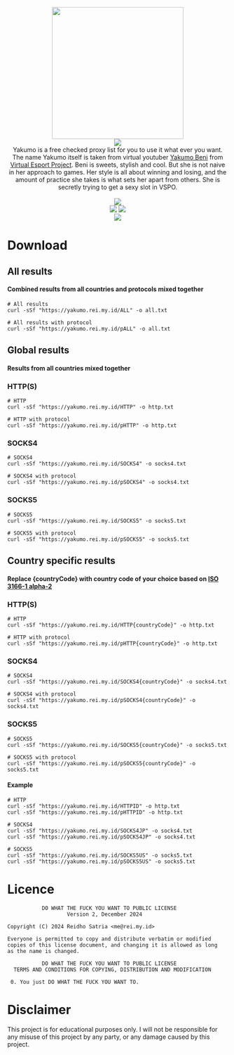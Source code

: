 <p align='center'>
<img src='https://i.ibb.co/YLQtsJY/yakumo.png' width='300'/><br/><img src="https://img.shields.io/badge/YAKUMO%20FREE%20CHECKED%20PROXY-2e3440?style=for-the-badge"/><br/>
Yakumo is a free checked proxy list for you to use it what ever you want. The name Yakumo itself is taken from virtual youtuber <a href="https://www.youtube.com/channel/UCjXBuHmWkieBApgBhDuJMMQ">Yakumo Beni</a> from <a href="https://vspo.jp/">Virtual Esport Project</a>. Beni is sweets, stylish and cool. But she is not naive in her approach to games. Her style is all about winning and losing, and the amount of practice she takes is what sets her apart from others. She is secretly trying to get a sexy slot in VSPO.<br/><br/><img src="https://img.shields.io/badge/PLEASE%20HELP%20ME%20TO%20PAY%20MY%20VPS%20BILL-2e3440?style=for-the-badge"/><br/><a href="https://paypal.me/ReidhoSatria"><img src="https://img.shields.io/badge/BUY%20ME%20A%20COFFEE-2e3440?style=for-the-badge&logo=paypal&logoColor=white"/></a> <a href="https://saweria.co/elliottophellia"><img src="https://img.shields.io/badge/TRAKTIR%20SAYA%20KOPI-2e3440?style=for-the-badge&logo=BuyMeACoffee&logoColor=white"/></a><br/><a href="https://t.me/elliottophellia"><img src="https://img.shields.io/badge/WANT%20TO%20BUY%20ANONYMOUS%2FELITE%20PROXY%20%3F%20CLICK%20HERE-2e3440?style=for-the-badge"/></a>
</p>

# Download

## All results
#### Combined results from all countries and protocols mixed together
```
# All results
curl -sSf "https://yakumo.rei.my.id/ALL" -o all.txt

# All results with protocol
curl -sSf "https://yakumo.rei.my.id/pALL" -o all.txt
```

## Global results
#### Results from all countries mixed together
### HTTP(S)
```
# HTTP
curl -sSf "https://yakumo.rei.my.id/HTTP" -o http.txt

# HTTP with protocol
curl -sSf "https://yakumo.rei.my.id/pHTTP" -o http.txt
```
### SOCKS4
```
# SOCKS4
curl -sSf "https://yakumo.rei.my.id/SOCKS4" -o socks4.txt

# SOCKS4 with protocol
curl -sSf "https://yakumo.rei.my.id/pSOCKS4" -o socks4.txt
```
### SOCKS5
```
# SOCKS5
curl -sSf "https://yakumo.rei.my.id/SOCKS5" -o socks5.txt

# SOCKS5 with protocol
curl -sSf "https://yakumo.rei.my.id/pSOCKS5" -o socks5.txt
```
## Country specific results
#### Replace {countryCode} with country code of your choice based on [ISO 3166-1 alpha-2](https://en.wikipedia.org/wiki/ISO_3166-1_alpha-2#Officially_assigned_code_elements)
### HTTP(S)
```
# HTTP
curl -sSf "https://yakumo.rei.my.id/HTTP{countryCode}" -o http.txt

# HTTP with protocol
curl -sSf "https://yakumo.rei.my.id/pHTTP{countryCode}" -o http.txt
```
### SOCKS4
```
# SOCKS4
curl -sSf "https://yakumo.rei.my.id/SOCKS4{countryCode}" -o socks4.txt

# SOCKS4 with protocol
curl -sSf "https://yakumo.rei.my.id/pSOCKS4{countryCode}" -o socks4.txt
```
### SOCKS5
```
# SOCKS5
curl -sSf "https://yakumo.rei.my.id/SOCKS5{countryCode}" -o socks5.txt

# SOCKS5 with protocol
curl -sSf "https://yakumo.rei.my.id/pSOCKS5{countryCode}" -o socks5.txt
```
#### Example
```
# HTTP
curl -sSf "https://yakumo.rei.my.id/HTTPID" -o http.txt
curl -sSf "https://yakumo.rei.my.id/pHTTPID" -o http.txt

# SOCKS4
curl -sSf "https://yakumo.rei.my.id/SOCKS4JP" -o socks4.txt
curl -sSf "https://yakumo.rei.my.id/pSOCKS4JP" -o socks4.txt

# SOCKS5
curl -sSf "https://yakumo.rei.my.id/SOCKS5US" -o socks5.txt
curl -sSf "https://yakumo.rei.my.id/pSOCKS5US" -o socks5.txt
```

# Licence

```
           DO WHAT THE FUCK YOU WANT TO PUBLIC LICENSE
                   Version 2, December 2024
 
Copyright (C) 2024 Reidho Satria <me@rei.my.id>

Everyone is permitted to copy and distribute verbatim or modified
copies of this license document, and changing it is allowed as long
as the name is changed.
 
           DO WHAT THE FUCK YOU WANT TO PUBLIC LICENSE
  TERMS AND CONDITIONS FOR COPYING, DISTRIBUTION AND MODIFICATION

 0. You just DO WHAT THE FUCK YOU WANT TO.
```

# Disclaimer

This project is for educational purposes only. I will not be responsible for any misuse of this project by any party, or any damage caused by this project.
